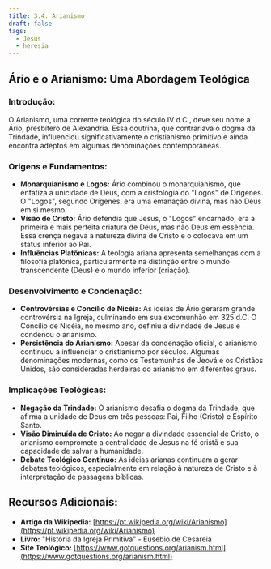 ```yaml
---
title: 3.4. Arianismo
draft: false
tags:
  - Jesus
  - heresia
---
```


## Ário e o Arianismo: Uma Abordagem Teológica

### **Introdução:**

O Arianismo, uma corrente teológica do século IV d.C., deve seu nome a Ário, presbítero de Alexandria. Essa doutrina, que contrariava o dogma da Trindade, influenciou significativamente o cristianismo primitivo e ainda encontra adeptos em algumas denominações contemporâneas.

### **Origens e Fundamentos:**

- **Monarquianismo e Logos:** Ário combinou o monarquianismo, que enfatiza a unicidade de Deus, com a cristologia do "Logos" de Orígenes. O "Logos", segundo Orígenes, era uma emanação divina, mas não Deus em si mesmo.
- **Visão de Cristo:** Ário defendia que Jesus, o "Logos" encarnado, era a primeira e mais perfeita criatura de Deus, mas não Deus em essência. Essa crença negava a natureza divina de Cristo e o colocava em um status inferior ao Pai.
- **Influências Platônicas:** A teologia ariana apresenta semelhanças com a filosofia platônica, particularmente na distinção entre o mundo transcendente (Deus) e o mundo inferior (criação).

### **Desenvolvimento e Condenação:**

- **Controvérsias e Concílio de Nicéia:** As ideias de Ário geraram grande controvérsia na Igreja, culminando em sua excomunhão em 325 d.C. O Concílio de Nicéia, no mesmo ano, definiu a divindade de Jesus e condenou o arianismo.
- **Persistência do Arianismo:** Apesar da condenação oficial, o arianismo continuou a influenciar o cristianismo por séculos. Algumas denominações modernas, como os Testemunhas de Jeová e os Cristãos Unidos, são consideradas herdeiras do arianismo em diferentes graus.

### **Implicações Teológicas:**

- **Negação da Trindade:** O arianismo desafia o dogma da Trindade, que afirma a unidade de Deus em três pessoas: Pai, Filho (Cristo) e Espírito Santo.
- **Visão Diminuída de Cristo:** Ao negar a divindade essencial de Cristo, o arianismo compromete a centralidade de Jesus na fé cristã e sua capacidade de salvar a humanidade.
- **Debate Teológico Contínuo:** As ideias arianas continuam a gerar debates teológicos, especialmente em relação à natureza de Cristo e à interpretação de passagens bíblicas.

## **Recursos Adicionais:**

- **Artigo da Wikipedia:** [https://pt.wikipedia.org/wiki/Arianismo](https://pt.wikipedia.org/wiki/Arianismo)
- **Livro:** "História da Igreja Primitiva" - Eusebio de Cesareia
- **Site Teológico:** [https://www.gotquestions.org/arianism.html](https://www.gotquestions.org/arianism.html)
